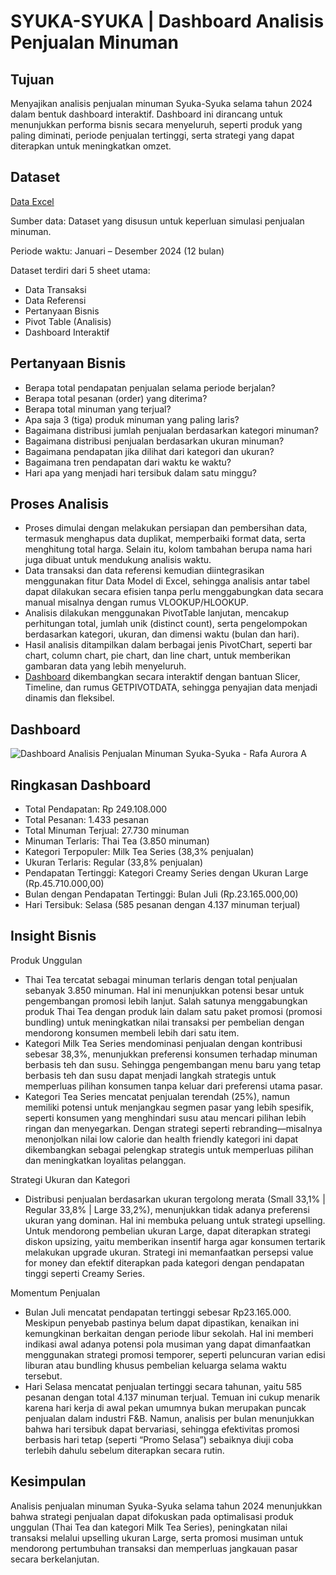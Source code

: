 # SYUKA-SYUKA | Dashboard Analisis Penjualan Minuman

## Tujuan 
Menyajikan analisis penjualan minuman Syuka-Syuka selama tahun 2024 dalam bentuk dashboard interaktif. Dashboard ini dirancang untuk menunjukkan performa bisnis secara menyeluruh, seperti produk yang paling diminati, periode penjualan tertinggi, serta strategi yang dapat diterapkan untuk meningkatkan omzet.

## Dataset
<a href="https://github.com/rafaauroraa/Data-Analisis-Dashboard-Excel/blob/main/Project%20Excel%20-%20Analisis%20Penjualan%20Minuman%20Syukasyuka%20-%20Rafa%20Aurora%20Affariha.xlsx">Data Excel</a>

Sumber data: Dataset yang disusun untuk keperluan simulasi penjualan minuman.

Periode waktu: Januari – Desember 2024 (12 bulan)

Dataset terdiri dari 5 sheet utama:
- Data Transaksi
- Data Referensi
- Pertanyaan Bisnis
- Pivot Table (Analisis)
- Dashboard Interaktif

## Pertanyaan Bisnis 
- Berapa total pendapatan penjualan selama periode berjalan?
- Berapa total pesanan (order) yang diterima?
- Berapa total minuman yang terjual?
- Apa saja 3 (tiga) produk minuman yang paling laris?
- Bagaimana distribusi jumlah penjualan berdasarkan kategori minuman?
- Bagaimana distribusi penjualan berdasarkan ukuran minuman?
- Bagaimana pendapatan jika dilihat dari kategori dan ukuran?
- Bagaimana tren pendapatan dari waktu ke waktu?
- Hari apa yang menjadi hari tersibuk dalam satu minggu?

## Proses Analisis
- Proses dimulai dengan melakukan persiapan dan pembersihan data, termasuk menghapus data duplikat, memperbaiki format data, serta menghitung total harga. Selain itu, kolom tambahan berupa nama hari juga dibuat untuk mendukung analisis waktu.
- Data transaksi dan data referensi kemudian diintegrasikan menggunakan fitur Data Model di Excel, sehingga analisis antar tabel dapat dilakukan secara efisien tanpa perlu menggabungkan data secara manual misalnya dengan rumus VLOOKUP/HLOOKUP.
- Analisis dilakukan menggunakan PivotTable lanjutan, mencakup perhitungan total, jumlah unik (distinct count), serta pengelompokan berdasarkan kategori, ukuran, dan dimensi waktu (bulan dan hari).
- Hasil analisis ditampilkan dalam berbagai jenis PivotChart, seperti bar chart, column chart, pie chart, dan line chart, untuk memberikan gambaran data yang lebih menyeluruh.
- <a href="https://github.com/rafaauroraa/Data-Analisis-Dashboard-Excel/blob/main/Project%20Excel%20-%20Analisis%20Penjualan%20Minuman%20Syukasyuka%20-%20Rafa%20Aurora%20Affariha.xlsx">Dashboard</a> dikembangkan secara interaktif dengan bantuan Slicer, Timeline, dan rumus GETPIVOTDATA, sehingga penyajian data menjadi dinamis dan fleksibel. 

## Dashboard
![Dashboard Analisis Penjualan Minuman Syuka-Syuka - Rafa Aurora A](https://github.com/user-attachments/assets/5419bc74-46c5-456c-8360-c71eba5665ae)

## Ringkasan Dashboard
- Total Pendapatan: Rp 249.108.000
- Total Pesanan: 1.433 pesanan
- Total Minuman Terjual: 27.730 minuman
- Minuman Terlaris: Thai Tea (3.850 minuman)
- Kategori Terpopuler: Milk Tea Series (38,3% penjualan)
- Ukuran Terlaris: Regular (33,8% penjualan)
- Pendapatan Tertinggi: Kategori Creamy Series dengan Ukuran Large (Rp.45.710.000,00)
- Bulan dengan Pendapatan Tertinggi: Bulan Juli (Rp.23.165.000,00)
- Hari Tersibuk: Selasa (585 pesanan dengan 4.137 minuman terjual)

## Insight Bisnis
Produk Unggulan
- Thai Tea tercatat sebagai minuman terlaris dengan total penjualan sebanyak 3.850 minuman. Hal ini menunjukkan potensi besar untuk pengembangan promosi lebih lanjut. Salah satunya menggabungkan produk Thai Tea dengan produk lain dalam satu paket promosi (promosi bundling) untuk meningkatkan nilai transaksi per pembelian dengan mendorong konsumen membeli lebih dari satu item.
- Kategori Milk Tea Series mendominasi penjualan dengan kontribusi sebesar 38,3%, menunjukkan preferensi konsumen terhadap minuman berbasis teh dan susu. Sehingga pengembangan menu baru yang tetap berbasis teh dan susu dapat menjadi langkah strategis untuk memperluas pilihan konsumen tanpa keluar dari preferensi utama pasar.
- Kategori Tea Series mencatat penjualan terendah (25%), namun memiliki potensi untuk menjangkau segmen pasar yang lebih spesifik, seperti konsumen yang menghindari susu atau mencari pilihan lebih ringan dan menyegarkan. Dengan strategi seperti rebranding—misalnya menonjolkan nilai low calorie dan health friendly kategori ini dapat dikembangkan sebagai pelengkap strategis untuk memperluas pilihan dan meningkatkan loyalitas pelanggan. 

Strategi Ukuran dan Kategori
- Distribusi penjualan berdasarkan ukuran tergolong merata (Small 33,1% | Regular 33,8% | Large 33,2%), menunjukkan tidak adanya preferensi ukuran yang dominan. Hal ini membuka peluang untuk strategi upselling. Untuk mendorong pembelian ukuran Large, dapat diterapkan strategi diskon upsizing, yaitu memberikan insentif harga agar konsumen tertarik melakukan upgrade ukuran. Strategi ini memanfaatkan persepsi value for money dan efektif diterapkan pada kategori dengan pendapatan tinggi seperti Creamy Series.

Momentum Penjualan
- Bulan Juli mencatat pendapatan tertinggi sebesar Rp23.165.000. Meskipun penyebab pastinya belum dapat dipastikan, kenaikan ini kemungkinan berkaitan dengan periode libur sekolah. Hal ini memberi indikasi awal adanya potensi pola musiman yang dapat dimanfaatkan menggunakan strategi promosi temporer, seperti peluncuran varian edisi liburan atau bundling khusus pembelian keluarga selama waktu tersebut. 
- Hari Selasa mencatat penjualan tertinggi secara tahunan, yaitu 585 pesanan dengan total 4.137 minuman terjual. Temuan ini cukup menarik karena hari kerja di awal pekan umumnya bukan merupakan puncak penjualan dalam industri F&B. Namun, analisis per bulan menunjukkan bahwa hari tersibuk dapat bervariasi, sehingga efektivitas promosi berbasis hari tetap (seperti “Promo Selasa”) sebaiknya diuji coba terlebih dahulu sebelum diterapkan secara rutin.

## Kesimpulan
Analisis penjualan minuman Syuka-Syuka selama tahun 2024 menunjukkan bahwa strategi penjualan dapat difokuskan pada optimalisasi produk unggulan (Thai Tea dan kategori Milk Tea Series), peningkatan nilai transaksi melalui upselling ukuran Large, serta promosi musiman untuk mendorong pertumbuhan transaksi dan memperluas jangkauan pasar secara berkelanjutan.


